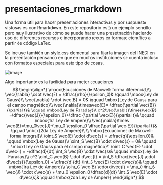 # presentaciones_rmarkdown
Una forma útil para hacer presentaciones interactivas y por suspuesto vistosas es con Rmarkdown. 
En este repositorio está un ejemplo sencillo pero muy ilustrativo de cómo se puede hacer una presetnación haciendo uso de diferentes recursos e incorporando textos en formato científico a partir de código LaTex.

Se incluye también un style.css elemental para fijar la imagen del INEGI en la presentación pensando en que en muchas instituciones se cuenta incluso con formatos especiales para este tipo de cosas.

![image](https://github.com/sanalexito/presentaciones_rmarkdown/assets/65984679/77b2a49d-f9e0-4fa6-8d73-1ed067c71d92)

Algo importante es la facilidad para meter ecuaciones
$$
\begin{align*}
  \mbox{Ecuaciones de Maxwell: forma diferencial}\\
  \vec{\nabla} \cdot \vec{E} = \dfrac{\rho}{\epsilon_0}& \qquad \mbox{Ley de Gauss}\\
  \vec{\nabla} \cdot \vec{B} = 0& \qquad \mbox{Ley de Gauss para el campo magnético}\\
  \vec{\nabla}\times\vec{E}=-\dfrac{\partial \vec{B}}{\partial t}& \qquad \mbox{Ley de Faraday}\\
  c^2\vec{\nabla}\times\vec{B} =\dfrac{\vec{J}}{\epsilon_0}+\dfrac {\partial \vec{E}}{\partial t}& \qquad \mbox{1ra Ley de Ampere}\\
  \vec{\nabla}\times \vec{B}=\mu_0\vec{J}+\mu_0 \epsilon_0 \dfrac{\partial \vec{E}}{\partial t}& \qquad \mbox{2da Ley de Ampere}\\
  \\
  \mbox{Ecuaciones de Maxwell: forma integral}\\
  \oint_S \vec{E} \cdot d\vec{s} = \dfrac{q}{\epsilon_0}& \qquad \mbox{Ley de Gauss}\\
  \oint_S \vec{B} \cdot d\vec{s} = 0& \qquad \mbox{Ley de Gauss para el campo magnético}\\
  \oint_C \vec{E} \cdot d\vec{l} = -\dfrac{d}{dt} \int_S \vec{B} \cdot \vec{s}& \qquad \mbox{Ley de Faraday}\\
  c^2 \oint_C \vec{B} \cdot d\vec{l} = \int_S \dfrac{\vec{J} \cdot d\vec{s}}{\epsilon_0} + \dfrac{d}{dt} \int_S \vec{E} \cdot d\vec{s}& \qquad \mbox{1ra Ley de Ampere}\\
  \oint_C \vec{B} \cdot d\vec{l} = \mu_0 \int_S \vec{J} \cdot d\vec{s} + \mu_0 \epsilon_0 \dfrac{d}{dt} \int_S \vec{E} \cdot d\vec{s}& \qquad \mbox{2da Ley de Ampere}
\end{align*}
$$



